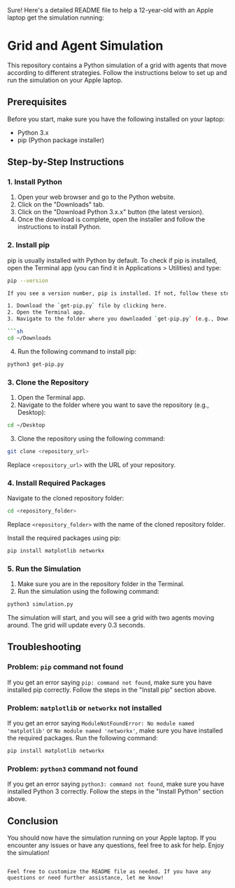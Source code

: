 Sure! Here's a detailed README file to help a 12-year-old with an Apple laptop get the simulation running:

# Grid and Agent Simulation

This repository contains a Python simulation of a grid with agents that move according to different strategies. Follow the instructions below to set up and run the simulation on your Apple laptop.

## Prerequisites

Before you start, make sure you have the following installed on your laptop:
- Python 3.x
- pip (Python package installer)

## Step-by-Step Instructions

### 1. Install Python

1. Open your web browser and go to the Python website.
2. Click on the "Downloads" tab.
3. Click on the "Download Python 3.x.x" button (the latest version).
4. Once the download is complete, open the installer and follow the instructions to install Python.

### 2. Install pip

pip is usually installed with Python by default. To check if pip is installed, open the Terminal app (you can find it in Applications > Utilities) and type:

```sh
pip --version

If you see a version number, pip is installed. If not, follow these steps:

1. Download the `get-pip.py` file by clicking here.
2. Open the Terminal app.
3. Navigate to the folder where you downloaded `get-pip.py` (e.g., Downloads folder):

```sh
cd ~/Downloads
```

4. Run the following command to install pip:

```sh
python3 get-pip.py
```

### 3. Clone the Repository

1. Open the Terminal app.
2. Navigate to the folder where you want to save the repository (e.g., Desktop):

```sh
cd ~/Desktop
```

3. Clone the repository using the following command:

```sh
git clone <repository_url>
```

Replace `<repository_url>` with the URL of your repository.

### 4. Install Required Packages

Navigate to the cloned repository folder:

```sh
cd <repository_folder>
```

Replace `<repository_folder>` with the name of the cloned repository folder.

Install the required packages using pip:

```sh
pip install matplotlib networkx
```

### 5. Run the Simulation

1. Make sure you are in the repository folder in the Terminal.
2. Run the simulation using the following command:

```sh
python3 simulation.py
```

The simulation will start, and you will see a grid with two agents moving around. The grid will update every 0.3 seconds.

## Troubleshooting

### Problem: `pip` command not found

If you get an error saying `pip: command not found`, make sure you have installed pip correctly. Follow the steps in the "Install pip" section above.

### Problem: `matplotlib` or `networkx` not installed

If you get an error saying `ModuleNotFoundError: No module named 'matplotlib'` or `No module named 'networkx'`, make sure you have installed the required packages. Run the following command:

```sh
pip install matplotlib networkx
```

### Problem: `python3` command not found

If you get an error saying `python3: command not found`, make sure you have installed Python 3 correctly. Follow the steps in the "Install Python" section above.

## Conclusion

You should now have the simulation running on your Apple laptop. If you encounter any issues or have any questions, feel free to ask for help. Enjoy the simulation!
```

Feel free to customize the README file as needed. If you have any questions or need further assistance, let me know!
